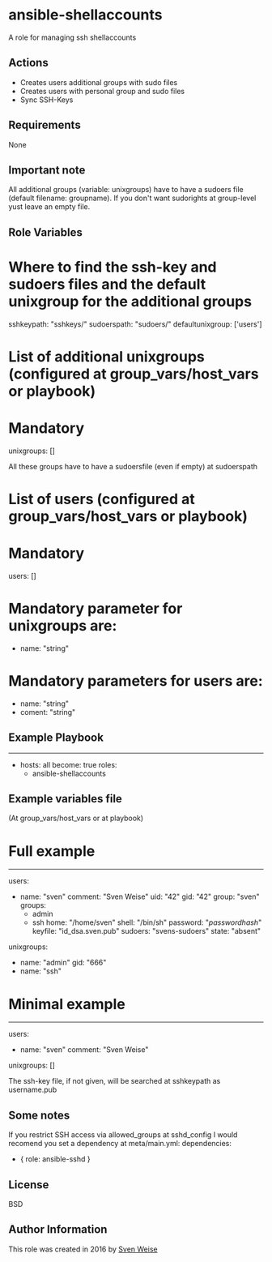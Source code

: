 ansible-shellaccounts
=======================

A role for managing ssh shellaccounts


Actions
-------

- Creates users additional groups with sudo files
- Creates users with personal group and sudo files
- Sync SSH-Keys


Requirements
------------

None


Important note
--------------

All additional groups (variable: unixgroups) have to have a sudoers file (default filename: groupname).
If you don't want sudorights at group-level yust leave an empty file.


Role Variables
--------------

# Where to find the ssh-key and sudoers files and the default unixgroup for the additional groups
sshkeypath: "sshkeys/"
sudoerspath: "sudoers/"
defaultunixgroup: ['users']

# List of additional unixgroups (configured at group_vars/host_vars or playbook)
# Mandatory
unixgroups: []

All these groups have to have a sudoersfile (even if empty) at sudoerspath

# List of users (configured at group_vars/host_vars or playbook)
# Mandatory
users: []

# Mandatory parameter for unixgroups are:
- name: "string"

# Mandatory parameters for users are:
- name: "string"
- coment: "string"

Example Playbook
----------------

---
- hosts: all
  become: true
  roles:
    - ansible-shellaccounts


Example variables file
----------------------

(At group_vars/host_vars or at playbook)

# Full example
---
users:
  - name:     "sven"
    comment:  "Sven Weise"
    uid:      "42"
    gid:      "42"
	group:    "sven"
	groups:
	  - admin
	  - ssh
	home:     "/home/sven"
	shell:    "/bin/sh"
	password: "$passwordhash$"
	keyfile:  "id_dsa.sven.pub"
	sudoers:  "svens-sudoers"
	state:    "absent"

unixgroups:
  - name: "admin"
    gid:  "666"
  - name: "ssh"


# Minimal example
---
users:
  - name:     "sven"
    comment:  "Sven Weise"

unixgroups: []

The ssh-key file, if not given, will be searched at sshkeypath as username.pub


Some notes
----------

If you restrict SSH access via allowed_groups at sshd_config I would recomend you set a dependency at meta/main.yml:
dependencies:
  - { role: ansible-sshd }


License
-------

BSD

Author Information
------------------

This role was created in 2016 by [Sven Weise](https://github.com/svenweise)
